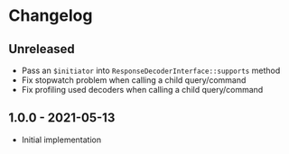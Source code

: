 # Changelog

<!-- There should always be "Unreleased" section at the beginning. -->

## Unreleased
- Pass an `$initiator` into `ResponseDecoderInterface::supports` method
- Fix stopwatch problem when calling a child query/command
- Fix profiling used decoders when calling a child query/command

## 1.0.0 - 2021-05-13
- Initial implementation
